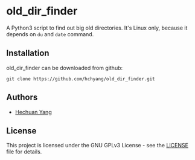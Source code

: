 # old_dir_finder
A Python3 script to find out big old directories. It's Linux only, because it depends on `du` and `date` command.

## Installation

old_dir_finder can be downloaded from github:

    git clone https://github.com/hchyang/old_dir_finder.git

## Authors

* [Hechuan Yang](https://github.com/hchyang)

## License

This project is licensed under the GNU GPLv3 License - see the
[LICENSE](LICENSE) file for details.

